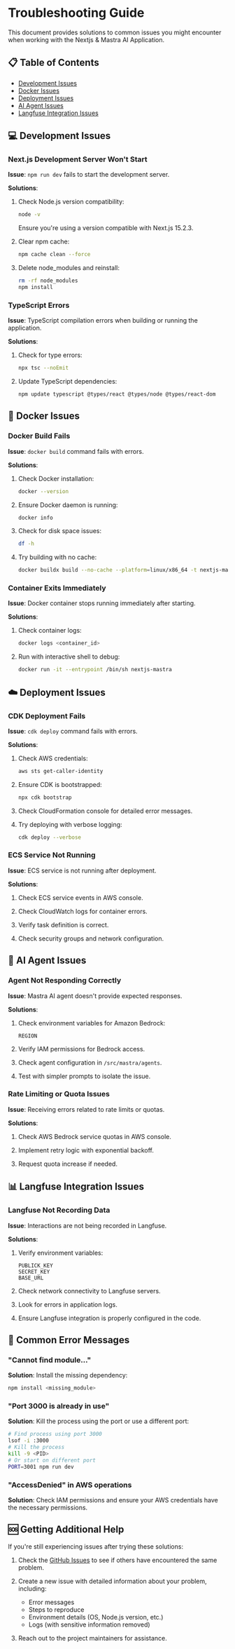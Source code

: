 # Troubleshooting Guide

This document provides solutions to common issues you might encounter when working with the Nextjs & Mastra AI Application.

## 📋 Table of Contents

- [Development Issues](#development-issues)
- [Docker Issues](#docker-issues)
- [Deployment Issues](#deployment-issues)
- [AI Agent Issues](#ai-agent-issues)
- [Langfuse Integration Issues](#langfuse-integration-issues)

## 💻 Development Issues

### Next.js Development Server Won't Start

**Issue**: `npm run dev` fails to start the development server.

**Solutions**:

1. Check Node.js version compatibility:
   ```bash
   node -v
   ```
   Ensure you're using a version compatible with Next.js 15.2.3.

2. Clear npm cache:
   ```bash
   npm cache clean --force
   ```

3. Delete node_modules and reinstall:
   ```bash
   rm -rf node_modules
   npm install
   ```

### TypeScript Errors

**Issue**: TypeScript compilation errors when building or running the application.

**Solutions**:

1. Check for type errors:
   ```bash
   npx tsc --noEmit
   ```

2. Update TypeScript dependencies:
   ```bash
   npm update typescript @types/react @types/node @types/react-dom
   ```

## 🐳 Docker Issues

### Docker Build Fails

**Issue**: `docker build` command fails with errors.

**Solutions**:

1. Check Docker installation:
   ```bash
   docker --version
   ```

2. Ensure Docker daemon is running:
   ```bash
   docker info
   ```

3. Check for disk space issues:
   ```bash
   df -h
   ```

4. Try building with no cache:
   ```bash
   docker buildx build --no-cache --platform=linux/x86_64 -t nextjs-mastra .
   ```

### Container Exits Immediately

**Issue**: Docker container stops running immediately after starting.

**Solutions**:

1. Check container logs:
   ```bash
   docker logs <container_id>
   ```

2. Run with interactive shell to debug:
   ```bash
   docker run -it --entrypoint /bin/sh nextjs-mastra
   ```

## ☁️ Deployment Issues

### CDK Deployment Fails

**Issue**: `cdk deploy` command fails with errors.

**Solutions**:

1. Check AWS credentials:
   ```bash
   aws sts get-caller-identity
   ```

2. Ensure CDK is bootstrapped:
   ```bash
   npx cdk bootstrap
   ```

3. Check CloudFormation console for detailed error messages.

4. Try deploying with verbose logging:
   ```bash
   cdk deploy --verbose
   ```

### ECS Service Not Running

**Issue**: ECS service is not running after deployment.

**Solutions**:

1. Check ECS service events in AWS console.

2. Check CloudWatch logs for container errors.

3. Verify task definition is correct.

4. Check security groups and network configuration.

## 🤖 AI Agent Issues

### Agent Not Responding Correctly

**Issue**: Mastra AI agent doesn't provide expected responses.

**Solutions**:

1. Check environment variables for Amazon Bedrock:
   ```
   REGION
   ```

2. Verify IAM permissions for Bedrock access.

3. Check agent configuration in `/src/mastra/agents`.

4. Test with simpler prompts to isolate the issue.

### Rate Limiting or Quota Issues

**Issue**: Receiving errors related to rate limits or quotas.

**Solutions**:

1. Check AWS Bedrock service quotas in AWS console.

2. Implement retry logic with exponential backoff.

3. Request quota increase if needed.

## 📊 Langfuse Integration Issues

### Langfuse Not Recording Data

**Issue**: Interactions are not being recorded in Langfuse.

**Solutions**:

1. Verify environment variables:
   ```
   PUBLICK_KEY
   SECRET_KEY
   BASE_URL
   ```

2. Check network connectivity to Langfuse servers.

3. Look for errors in application logs.

4. Ensure Langfuse integration is properly configured in the code.

## 🔄 Common Error Messages

### "Cannot find module..."

**Solution**: Install the missing dependency:
```bash
npm install <missing_module>
```

### "Port 3000 is already in use"

**Solution**: Kill the process using the port or use a different port:
```bash
# Find process using port 3000
lsof -i :3000
# Kill the process
kill -9 <PID>
# Or start on different port
PORT=3001 npm run dev
```

### "AccessDenied" in AWS operations

**Solution**: Check IAM permissions and ensure your AWS credentials have the necessary permissions.

## 🆘 Getting Additional Help

If you're still experiencing issues after trying these solutions:

1. Check the [GitHub Issues](https://github.com/your-username/repository-name/issues) to see if others have encountered the same problem.

2. Create a new issue with detailed information about your problem, including:
   - Error messages
   - Steps to reproduce
   - Environment details (OS, Node.js version, etc.)
   - Logs (with sensitive information removed)

3. Reach out to the project maintainers for assistance.